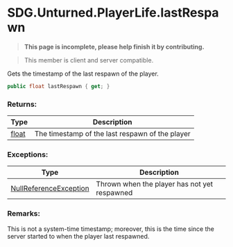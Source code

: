 # SDG.Unturned.PlayerLife.lastRespawn

<blockquote><p><b>This page is incomplete, please help finish it by contributing.<p></b></blockquote>

> This member is client and server compatible.

Gets the timestamp of the last respawn of the player.

```csharp
public float lastRespawn { get; }
```

### Returns:

Type | Description
------------ | -------------
[float](https://docs.microsoft.com/en-us/dotnet/api/system.single?view=netframework-3.5) | The timestamp of the last respawn of the player

### Exceptions:

Type | Description
------------ | -------------
[NullReferenceException](https://docs.microsoft.com/en-us/dotnet/api/system.nullreferenceexception?view=netframework-3.5) | Thrown when the player has not yet respawned

### Remarks:

This is not a system-time timestamp; moreover, this is the time since the server started to when the player last respawned.